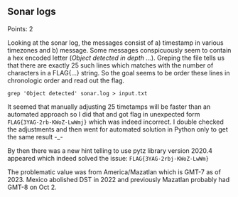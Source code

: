 ## Sonar logs 

Points: 2

Looking at the sonar log, the messages consist of a) timestamp in various timezones and b) message.
Some messages conspicuously seem to contain a hex encoded letter (<em>Object detected in depth ...</em>). Greping the file tells us that there are exactly 25 such lines which matches with the number of characters in a FLAG{...} string. So the goal seems to be order these lines in chronologic order and read out the flag.

`grep 'Object detected' sonar.log > input.txt`

It seemed that manually adjusting 25 timetamps will be faster than an automated approach so I did that and got flag in unexpected form `FLAG{3YAG-2rb-KWoZ-LwWmj}` which was indeed incorrect.
I double checked the adjustments and then went for automated solution in Python only to get the same result -_-

By then there was a new hint telling to use pytz library version 2020.4 appeared which indeed solved the issue: `FLAG{3YAG-2rbj-KWoZ-LwWm}`

The problematic value was from America/Mazatlan which is GMT-7 as of 2023. Mexico abolished DST in 2022 and previously Mazatlan probably had GMT-8 on Oct 2.
